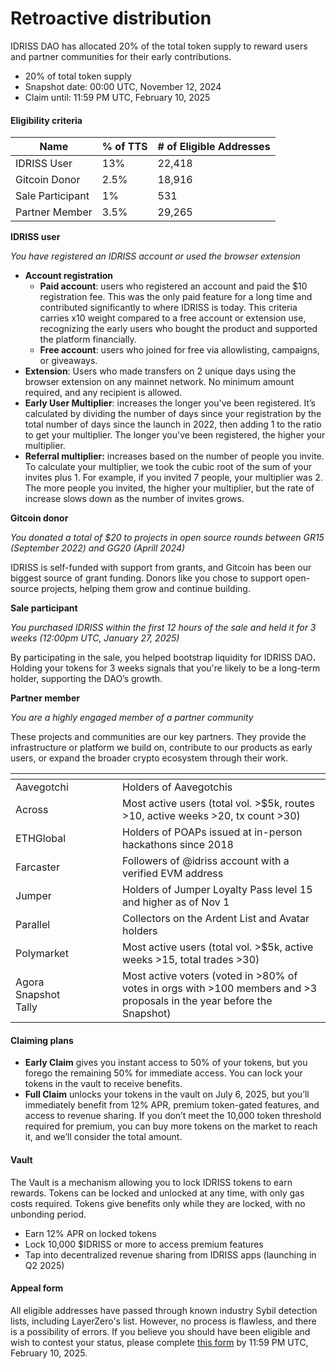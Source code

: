 # Retroactive distribution

IDRISS DAO has allocated 20% of the total token supply to reward users and partner communities for their early contributions.

* 20% of total token supply
* Snapshot date: 00:00 UTC, November 12, 2024
* Claim until: 11:59 PM UTC, February 10, 2025

#### Eligibility criteria

| Name	            | % of TTS | # of Eligible Addresses |
| ---------------- | -------- | ----------------------- |
| IDRISS User      | 13%      | 22,418                  |
| Gitcoin Donor    | 2.5%     | 18,916                  |
| Sale Participant | 1%       | 531                     |
| Partner Member   | 3.5%     | 29,265                  |

**IDRISS user**

_You have registered an IDRISS account or used the browser extension_

* **Account registration**
  * **Paid account**: users who registered an account and paid the $10 registration fee. This was the only paid feature for a long time and contributed significantly to where IDRISS is today. This criteria carries x10 weight compared to a free account or extension use, recognizing the early users who bought the product and supported the platform financially.
  * **Free account**: users who joined for free via allowlisting, campaigns, or giveaways.&#x20;
* **Extension**: Users who made transfers on 2 unique days using the browser extension on any mainnet network. No minimum amount required, and any recipient is allowed.
* **Early User Multiplier**: increases the longer you've been registered. It’s calculated by dividing the number of days since your registration by the total number of days since the launch in 2022, then adding 1 to the ratio to get your multiplier. The longer you've been registered, the higher your multiplier.
* **Referral multiplier:** increases based on the number of people you invite. To calculate your multiplier, we took the cubic root of the sum of your invites plus 1. For example, if you invited 7 people, your multiplier was 2. The more people you invited, the higher your multiplier, but the rate of increase slows down as the number of invites grows.

**Gitcoin donor**

_You donated a total of $20 to projects in open source rounds between GR15 (September 2022) and GG20 (Aprill 2024)_

IDRISS is self-funded with support from grants, and Gitcoin has been our biggest source of grant funding. Donors like you chose to support open-source projects, helping them grow and continue building.

**Sale participant**

_You purchased IDRISS within the first 12 hours of the sale and held it for 3 weeks (12:00pm UTC, January 27, 2025)_

By participating in the sale, you helped bootstrap liquidity for IDRISS DA&#x4F;**.** Holding your tokens for 3 weeks signals that you're likely to be a long-term holder, supporting the DAO’s growth.

**Partner member**

_You are a highly engaged member of a partner community_

These projects and communities are our key partners. They provide the infrastructure or platform we build on, contribute to our products as early users, or expand the broader crypto ecosystem through their work.

<table><thead><tr><th width="155"></th><th></th></tr></thead><tbody><tr><td>Aavegotchi</td><td>Holders of Aavegotchis</td></tr><tr><td>Across</td><td>Most active users (total vol. >$5k, routes >10, active weeks >20, tx count >30)</td></tr><tr><td>ETHGlobal</td><td>Holders of POAPs issued at in-person hackathons since 2018</td></tr><tr><td>Farcaster</td><td>Followers of @idriss account with a verified EVM address</td></tr><tr><td>Jumper</td><td>Holders of Jumper Loyalty Pass level 15 and higher as of Nov 1</td></tr><tr><td>Parallel</td><td>Collectors on the Ardent List and Avatar holders</td></tr><tr><td>Polymarket</td><td>Most active users (total vol. >$5k, active weeks >15, total trades >30)</td></tr><tr><td>Agora<br>Snapshot<br>Tally</td><td>Most active voters (voted in >80% of votes in orgs with >100 members and >3 proposals in the year before the Snapshot)</td></tr></tbody></table>

#### Claiming plans

* **Early Claim** gives you instant access to 50% of your tokens, but you forego the remaining 50% for immediate access. You can lock your tokens in the vault to receive benefits.
* **Full Claim** unlocks your tokens in the vault on July 6, 2025, but you’ll immediately benefit from 12% APR, premium token-gated features, and access to revenue sharing. If you don’t meet the 10,000 token threshold required for premium, you can buy more tokens on the market to reach it, and we’ll consider the total amount.

#### Vault

The Vault is a mechanism allowing you to lock IDRISS tokens to earn rewards. Tokens can be locked and unlocked at any time, with only gas costs required. Tokens give benefits only while they are locked, with no unbonding period.

* Earn 12% APR on locked tokens
* Lock 10,000 $IDRISS or more to access premium features
* Tap into decentralized revenue sharing from IDRISS apps (launching in Q2 2025)

#### Appeal form

All eligible addresses have passed through known industry Sybil detection lists, including LayerZero's list. However, no process is flawless, and there is a possibility of errors. If you believe you should have been eligible and wish to contest your status, please complete [this form](https://docs.google.com/forms/d/e/1FAIpQLSe6mGvbtnCChQ23lt75qn6iZ0wBh3Wo18nK1vcY2huhNQu1tg/viewform?usp=dialog) by 11:59 PM UTC, February 10, 2025.
